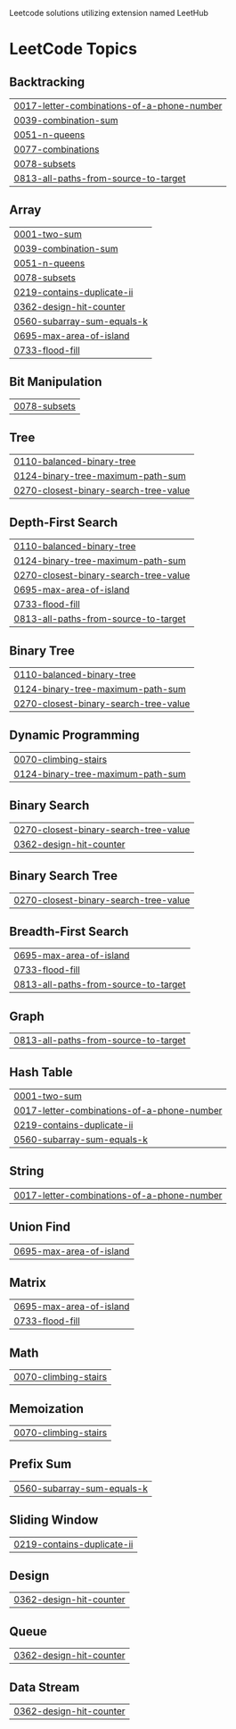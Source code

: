 Leetcode solutions utilizing extension named LeetHub

<!---LeetCode Topics Start-->
# LeetCode Topics
## Backtracking
|  |
| ------- |
| [0017-letter-combinations-of-a-phone-number](https://github.com/johnkimo5/leetcode-solutions/tree/master/0017-letter-combinations-of-a-phone-number) |
| [0039-combination-sum](https://github.com/johnkimo5/leetcode-solutions/tree/master/0039-combination-sum) |
| [0051-n-queens](https://github.com/johnkimo5/leetcode-solutions/tree/master/0051-n-queens) |
| [0077-combinations](https://github.com/johnkimo5/leetcode-solutions/tree/master/0077-combinations) |
| [0078-subsets](https://github.com/johnkimo5/leetcode-solutions/tree/master/0078-subsets) |
| [0813-all-paths-from-source-to-target](https://github.com/johnkimo5/leetcode-solutions/tree/master/0813-all-paths-from-source-to-target) |
## Array
|  |
| ------- |
| [0001-two-sum](https://github.com/johnkimo5/leetcode-solutions/tree/master/0001-two-sum) |
| [0039-combination-sum](https://github.com/johnkimo5/leetcode-solutions/tree/master/0039-combination-sum) |
| [0051-n-queens](https://github.com/johnkimo5/leetcode-solutions/tree/master/0051-n-queens) |
| [0078-subsets](https://github.com/johnkimo5/leetcode-solutions/tree/master/0078-subsets) |
| [0219-contains-duplicate-ii](https://github.com/johnkimo5/leetcode-solutions/tree/master/0219-contains-duplicate-ii) |
| [0362-design-hit-counter](https://github.com/johnkimo5/leetcode-solutions/tree/master/0362-design-hit-counter) |
| [0560-subarray-sum-equals-k](https://github.com/johnkimo5/leetcode-solutions/tree/master/0560-subarray-sum-equals-k) |
| [0695-max-area-of-island](https://github.com/johnkimo5/leetcode-solutions/tree/master/0695-max-area-of-island) |
| [0733-flood-fill](https://github.com/johnkimo5/leetcode-solutions/tree/master/0733-flood-fill) |
## Bit Manipulation
|  |
| ------- |
| [0078-subsets](https://github.com/johnkimo5/leetcode-solutions/tree/master/0078-subsets) |
## Tree
|  |
| ------- |
| [0110-balanced-binary-tree](https://github.com/johnkimo5/leetcode-solutions/tree/master/0110-balanced-binary-tree) |
| [0124-binary-tree-maximum-path-sum](https://github.com/johnkimo5/leetcode-solutions/tree/master/0124-binary-tree-maximum-path-sum) |
| [0270-closest-binary-search-tree-value](https://github.com/johnkimo5/leetcode-solutions/tree/master/0270-closest-binary-search-tree-value) |
## Depth-First Search
|  |
| ------- |
| [0110-balanced-binary-tree](https://github.com/johnkimo5/leetcode-solutions/tree/master/0110-balanced-binary-tree) |
| [0124-binary-tree-maximum-path-sum](https://github.com/johnkimo5/leetcode-solutions/tree/master/0124-binary-tree-maximum-path-sum) |
| [0270-closest-binary-search-tree-value](https://github.com/johnkimo5/leetcode-solutions/tree/master/0270-closest-binary-search-tree-value) |
| [0695-max-area-of-island](https://github.com/johnkimo5/leetcode-solutions/tree/master/0695-max-area-of-island) |
| [0733-flood-fill](https://github.com/johnkimo5/leetcode-solutions/tree/master/0733-flood-fill) |
| [0813-all-paths-from-source-to-target](https://github.com/johnkimo5/leetcode-solutions/tree/master/0813-all-paths-from-source-to-target) |
## Binary Tree
|  |
| ------- |
| [0110-balanced-binary-tree](https://github.com/johnkimo5/leetcode-solutions/tree/master/0110-balanced-binary-tree) |
| [0124-binary-tree-maximum-path-sum](https://github.com/johnkimo5/leetcode-solutions/tree/master/0124-binary-tree-maximum-path-sum) |
| [0270-closest-binary-search-tree-value](https://github.com/johnkimo5/leetcode-solutions/tree/master/0270-closest-binary-search-tree-value) |
## Dynamic Programming
|  |
| ------- |
| [0070-climbing-stairs](https://github.com/johnkimo5/leetcode-solutions/tree/master/0070-climbing-stairs) |
| [0124-binary-tree-maximum-path-sum](https://github.com/johnkimo5/leetcode-solutions/tree/master/0124-binary-tree-maximum-path-sum) |
## Binary Search
|  |
| ------- |
| [0270-closest-binary-search-tree-value](https://github.com/johnkimo5/leetcode-solutions/tree/master/0270-closest-binary-search-tree-value) |
| [0362-design-hit-counter](https://github.com/johnkimo5/leetcode-solutions/tree/master/0362-design-hit-counter) |
## Binary Search Tree
|  |
| ------- |
| [0270-closest-binary-search-tree-value](https://github.com/johnkimo5/leetcode-solutions/tree/master/0270-closest-binary-search-tree-value) |
## Breadth-First Search
|  |
| ------- |
| [0695-max-area-of-island](https://github.com/johnkimo5/leetcode-solutions/tree/master/0695-max-area-of-island) |
| [0733-flood-fill](https://github.com/johnkimo5/leetcode-solutions/tree/master/0733-flood-fill) |
| [0813-all-paths-from-source-to-target](https://github.com/johnkimo5/leetcode-solutions/tree/master/0813-all-paths-from-source-to-target) |
## Graph
|  |
| ------- |
| [0813-all-paths-from-source-to-target](https://github.com/johnkimo5/leetcode-solutions/tree/master/0813-all-paths-from-source-to-target) |
## Hash Table
|  |
| ------- |
| [0001-two-sum](https://github.com/johnkimo5/leetcode-solutions/tree/master/0001-two-sum) |
| [0017-letter-combinations-of-a-phone-number](https://github.com/johnkimo5/leetcode-solutions/tree/master/0017-letter-combinations-of-a-phone-number) |
| [0219-contains-duplicate-ii](https://github.com/johnkimo5/leetcode-solutions/tree/master/0219-contains-duplicate-ii) |
| [0560-subarray-sum-equals-k](https://github.com/johnkimo5/leetcode-solutions/tree/master/0560-subarray-sum-equals-k) |
## String
|  |
| ------- |
| [0017-letter-combinations-of-a-phone-number](https://github.com/johnkimo5/leetcode-solutions/tree/master/0017-letter-combinations-of-a-phone-number) |
## Union Find
|  |
| ------- |
| [0695-max-area-of-island](https://github.com/johnkimo5/leetcode-solutions/tree/master/0695-max-area-of-island) |
## Matrix
|  |
| ------- |
| [0695-max-area-of-island](https://github.com/johnkimo5/leetcode-solutions/tree/master/0695-max-area-of-island) |
| [0733-flood-fill](https://github.com/johnkimo5/leetcode-solutions/tree/master/0733-flood-fill) |
## Math
|  |
| ------- |
| [0070-climbing-stairs](https://github.com/johnkimo5/leetcode-solutions/tree/master/0070-climbing-stairs) |
## Memoization
|  |
| ------- |
| [0070-climbing-stairs](https://github.com/johnkimo5/leetcode-solutions/tree/master/0070-climbing-stairs) |
## Prefix Sum
|  |
| ------- |
| [0560-subarray-sum-equals-k](https://github.com/johnkimo5/leetcode-solutions/tree/master/0560-subarray-sum-equals-k) |
## Sliding Window
|  |
| ------- |
| [0219-contains-duplicate-ii](https://github.com/johnkimo5/leetcode-solutions/tree/master/0219-contains-duplicate-ii) |
## Design
|  |
| ------- |
| [0362-design-hit-counter](https://github.com/johnkimo5/leetcode-solutions/tree/master/0362-design-hit-counter) |
## Queue
|  |
| ------- |
| [0362-design-hit-counter](https://github.com/johnkimo5/leetcode-solutions/tree/master/0362-design-hit-counter) |
## Data Stream
|  |
| ------- |
| [0362-design-hit-counter](https://github.com/johnkimo5/leetcode-solutions/tree/master/0362-design-hit-counter) |
<!---LeetCode Topics End-->